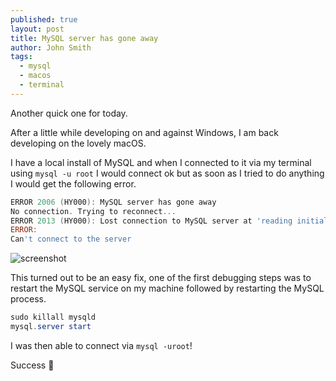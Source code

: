 ```yaml
---
published: true
layout: post
title: MySQL server has gone away
author: John Smith
tags:
  - mysql
  - macos
  - terminal
---
```

Another quick one for today.

After a little while developing on and against Windows, I am back developing on the lovely macOS.

I have a local install of MySQL and when I connected to it via my terminal using `mysql -u root` I would connect ok but as soon as I tried to do anything I would get the following error.


```powershell
ERROR 2006 (HY000): MySQL server has gone away
No connection. Trying to reconnect...
ERROR 2013 (HY000): Lost connection to MySQL server at 'reading initial communication packet', system error: 102
ERROR:
Can't connect to the server
```

![screenshot](https://i.imgur.com/GZILrCL.png)

This turned out to be an easy fix, one of the first debugging steps was to restart the MySQL service on my machine followed by restarting the MySQL process.

```powershell
sudo killall mysqld
mysql.server start
```

I was then able to connect via `mysql -uroot`!

Success 🎉

